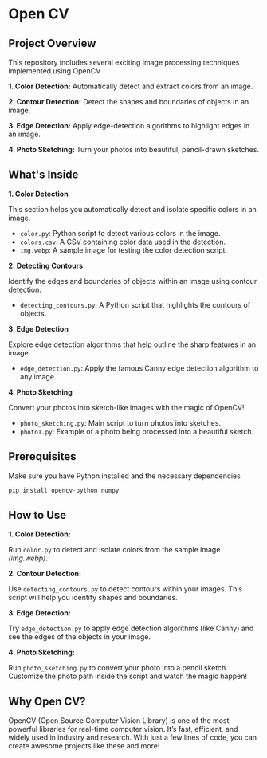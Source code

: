 # Open CV
## Project Overview
This repository includes several exciting image processing techniques implemented using OpenCV

**1. Color Detection:** Automatically detect and extract colors from an image.

**2. Contour Detection:** Detect the shapes and boundaries of objects in an image.

**3. Edge Detection:** Apply edge-detection algorithms to highlight edges in an image.

**4. Photo Sketching:** Turn your photos into beautiful, pencil-drawn sketches.

## What's Inside
**1. Color Detection**

This section helps you automatically detect and isolate specific colors in an image.
- `color.py`: Python script to detect various colors in the image.
- `colors.csv`: A CSV containing color data used in the detection.
- `img.webp`: A sample image for testing the color detection script.

**2. Detecting Contours**

Identify the edges and boundaries of objects within an image using contour detection.
- `detecting_contours.py`: A Python script that highlights the contours of objects.

**3. Edge Detection**

Explore edge detection algorithms that help outline the sharp features in an image.

- `edge_detection.py`: Apply the famous Canny edge detection algorithm to any image.

**4. Photo Sketching**

Convert your photos into sketch-like images with the magic of OpenCV!

- `photo_sketching.py`: Main script to turn photos into sketches.
- `photo1.py`: Example of a photo being processed into a beautiful sketch.

## Prerequisites
Make sure you have Python installed and the necessary dependencies

```python
pip install opencv-python numpy
```

## How to Use
**1. Color Detection:**

Run `color.py` to detect and isolate colors from the sample image *(img.webp)*.

**2. Contour Detection:**

Use `detecting_contours.py` to detect contours within your images. This script will help you identify shapes and boundaries.

**3. Edge Detection:**

Try `edge_detection.py` to apply edge detection algorithms (like Canny) and see the edges of the objects in your image.

**4. Photo Sketching:**

Run `photo_sketching.py` to convert your photo into a pencil sketch. Customize the photo path inside the script and watch the magic happen!

## Why Open CV?
OpenCV (Open Source Computer Vision Library) is one of the most powerful libraries for real-time computer vision. It’s fast, efficient, and widely used in industry and research. With just a few lines of code, you can create awesome projects like these and more!
